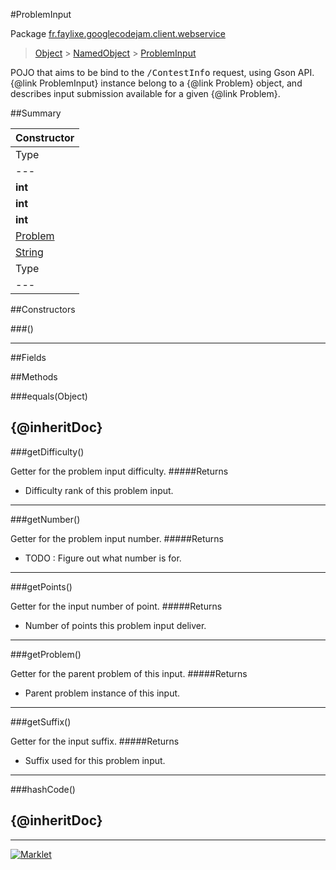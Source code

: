 #ProblemInput

Package [fr.faylixe.googlecodejam.client.webservice](README.md)<br>
> [Object](../../../../java/lang/Object.md) > [NamedObject](common/NamedObject.md) > [ProblemInput](ProblemInput.md)

<p>POJO that aims to be bind to the <tt>/ContestInfo</tt>
 request, using Gson API. {@link ProblemInput} instance belong
 to a {@link Problem} object, and describes input submission
 available for a given {@link Problem}.</p>

##Summary

| Constructor |
|  ---  |
Type | Method
 --- | --- 
**int** | getDifficulty
**int** | getNumber
**int** | getPoints
[Problem](Problem.md) | getProblem
[String](../../../../java/lang/String.md) | getSuffix
Type | Name | Description
 --- | --- | --- 

##Constructors

###()



---

##Fields


##Methods

###equals(Object)


{@inheritDoc}
---
###getDifficulty()


Getter for the problem input difficulty.
#####Returns


* Difficulty rank of this problem input.

---
###getNumber()


Getter for the problem input number.
#####Returns


* TODO : Figure out what number is for.

---
###getPoints()


Getter for the input number of point.
#####Returns


* Number of points this problem input deliver.

---
###getProblem()


Getter for the parent problem of this input.
#####Returns


* Parent problem instance of this input.

---
###getSuffix()


Getter for the input suffix.
#####Returns


* Suffix used for this problem input.

---
###hashCode()


{@inheritDoc}
---
---
[![Marklet](https://img.shields.io/badge/Generated%20by-Marklet-green.svg)](https://github.com/Faylixe/marklet)
